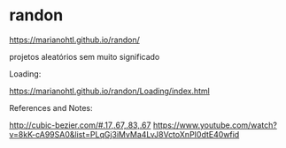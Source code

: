 # randon

https://marianohtl.github.io/randon/


projetos aleatórios sem muito significado


Loading:

https://marianohtl.github.io/randon/Loading/index.html


References and Notes:

http://cubic-bezier.com/#.17,.67,.83,.67
https://www.youtube.com/watch?v=8kK-cA99SA0&list=PLqGj3iMvMa4LvJ8VctoXnPI0dtE40wfid
